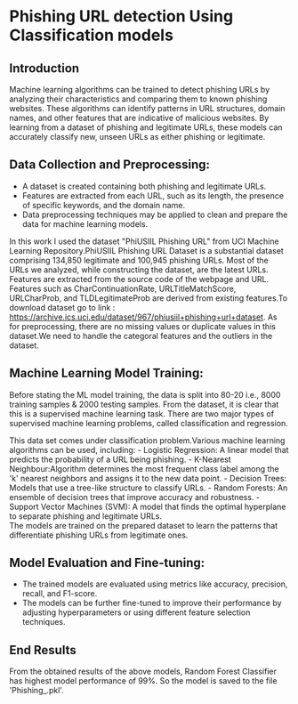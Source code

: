 # Phishing URL detection Using Classification models
## **Introduction**
Machine learning algorithms can be trained to detect phishing URLs by analyzing their characteristics and comparing them to known phishing websites. These algorithms can identify patterns in URL structures, domain names, and other features that are indicative of malicious websites. By learning from a dataset of phishing and legitimate URLs, these models can accurately classify new, unseen URLs as either phishing or legitimate.  

## **Data Collection and Preprocessing:**
  - A dataset is created containing both phishing and legitimate URLs. 
  - Features are extracted from each URL, such as its length, the presence of specific keywords, and the domain name. 
  - Data preprocessing techniques may be applied to clean and prepare the data for machine learning models.
  
In this work I used the dataset "PhiUSIIL Phishing URL" from UCI Machine Learning Repository.PhiUSIIL Phishing URL Dataset is a substantial dataset comprising 134,850 legitimate and 100,945 phishing URLs. Most of the URLs we analyzed, while constructing the dataset, are the latest URLs. Features are extracted from the source code of the webpage and URL. Features such as CharContinuationRate, URLTitleMatchScore, URLCharProb, and TLDLegitimateProb are derived from existing features.To download dataset go to link : https://archive.ics.uci.edu/dataset/967/phiusiil+phishing+url+dataset.
As for preprocessing, there are no missing values or duplicate values in this dataset.We need to handle the categoral features and the outliers in the dataset.

## **Machine Learning Model Training:**
Before stating the ML model training, the data is split into 80-20 i.e., 8000 training samples & 2000 testing samples. From the dataset, it is clear that this is a supervised machine learning task. There are two major types of supervised machine learning problems, called classification and regression.

This data set comes under classification problem.Various machine learning algorithms can be used, including:
    - Logistic Regression: A linear model that predicts the probability of a URL being phishing.
    - K-Nearest Neighbour:Algorithm determines the most frequent class label among the 'k' nearest neighbors and assigns it to the new data point. 
    - Decision Trees: Models that use a tree-like structure to classify URLs. 
    - Random Forests: An ensemble of decision trees that improve accuracy and robustness. 
    - Support Vector Machines (SVM): A model that finds the optimal hyperplane to separate phishing and legitimate URLs.  
The models are trained on the prepared dataset to learn the patterns that differentiate phishing URLs from legitimate ones.
 
## **Model Evaluation and Fine-tuning:**
  - The trained models are evaluated using metrics like accuracy, precision, recall, and F1-score.
  - The models can be further fine-tuned to improve their performance by adjusting hyperparameters or using different feature selection techniques. 

## **End Results**
From the obtained results of the above models, Random Forest Classifier has highest model performance of 99%. So the model is saved to the file 'Phishing_.pkl'.

